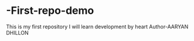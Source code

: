 # -First-repo-demo
This is my first repository
I will learn development by heart
Author-AARYAN DHILLON
